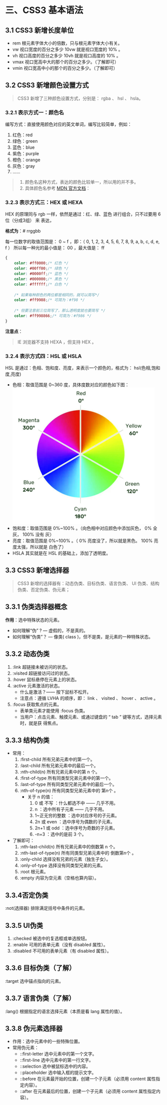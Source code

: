 # 三、CSS3 基本语法
## 3.1 CSS3 新增长度单位
- rem 根元素字体大小的倍数，只与根元素字体大小有关。
- vw 视口宽度的百分之多少 10vw 就是视口宽度的 10% 。
- vh 视口高度的百分之多少 10vh 就是视口高度的 10% 。
- vmax 视口宽高中大的那个的百分之多少。（了解即可）
- vmin 视口宽高中小的那个的百分之多少。（了解即可）

## 3.2 CSS3 新增颜色设置方式

>CSS3 新增了三种颜色设置方式，分别是： rgba 、 hsl 、 hsla。

### 3.2.1 表示方式一：颜色名
编写方式：直接使用颜色对应的英文单词，编写比较简单，例如： 
1. 红色：red 
2. 绿色：green 
3. 蓝色：blue 
4. 紫色：purple 
5. 橙色：orange 
6. 灰色：gray 
7. ......

>1. 颜色名这种方式，表达的颜色比较单一，所以用的并不多。
>2. 具体颜色名参考 [MDN 官方文档](https://developer.mozilla.org/en-US/docs/Web/CSS/named-color)： 

### 3.2.3 表示方式三：HEX 或 HEXA 
HEX 的原理同与 rgb 一样，依然是通过：红、绿、蓝色 进行组合，只不过要用 6位（分成3组） 来 表达， 

**格式为**：# rrggbb
    
每一位数字的取值范围是： 0 ~ f ，即：（ 0, 1, 2, 3, 4, 5, 6, 7, 8, 9, a, b, c, d, e, f ）
所以每一种光的最小值是： 00 ，最大值是： ff
```css
{
    color: #ff0000;/* 红色 */
    color: #00ff00;/* 绿色 */
    color: #0000ff;/* 蓝色 */
    color: #000000;/* 黑色 */
    color: #ffffff;/* 白色 */
    
    /* 如果每种颜色的两位都是相同的，就可以简写*/
    color: #ff9988;/* 可简为：#f98 */
    
    /* 但要注意前三位简写了，那么透明度就也要简写 */
    color: #ff998866;/* 可简为：#f986 */
}
```
**注意点**： 
>IE 浏览器不支持 HEXA ，但支持 HEX 。

### 3.2.4 表示方式四：HSL 或 HSLA 

HSL 是通过：色相、饱和度、亮度，来表示一个颜色的，格式为： hsl(色相,饱和度,亮度) 
- 色相：取值范围是 0~360 度，具体度数对应的颜色如下图： 
    ![](/style/htmlcss/css3/001.jpg)
- 饱和度：取值范围是 0%~100% 。（向色相中对应颜色中添加灰色， 0% 全灰， 100% 没有 灰） 
- 亮度：取值范围是 0%~100% 。（ 0% 亮度没了，所以就是黑色。 100% 亮度太强，所以就是 白色了）
- HSLA 其实就是在 HSL 的基础上，添加了透明度。

## 3.3 CSS3 新增选择器
>CSS3 新增的选择器有：动态伪类、目标伪类、语言伪类、 UI 伪类、结构伪类、否定伪类、伪元素；
## 3.3.1 伪类选择器概念
**作用**：选中特殊状态的元素。 
- 如何理解“伪” ? — 虚假的，不是真的。
- 如何理解“伪类”？ — 像类( class )，但不是类，是元素的一种特殊状态。
## 3.3.2 动态伪类
1. :link 超链接未被访问的状态。 
2. :visited 超链接访问过的状态。 
3. :hover 鼠标悬停在元素上的状态。 
4. :active 元素激活的状态。
    - 什么是激活？—— 按下鼠标不松开。 
    - 注意点：遵循 LVHA 的顺序，即： link 、 visited 、 hover 、 active 。 
5. :focus 获取焦点的元素。 
    - 表单类元素才能使用 :focus 伪类。
    - 当用户：点击元素、触摸元素、或通过键盘的 “ tab ” 键等方式，选择元素时，就是获 得焦点。 
## 3.3.3 结构伪类
- 常用：
    1. :first-child 所有兄弟元素中的第一个。 
    2. :last-child 所有兄弟元素中的最后一个。 
    3. :nth-child(n) 所有兄弟元素中的第 n 个。 
    4. :first-of-type 所有同类型兄弟元素中的第一个。 
    5. :last-of-type 所有同类型兄弟元素中的最后一个。 
    6. :nth-of-type(n) 所有同类型兄弟元素中的 第n个 。 
        - 关于 n 的值：
            1. 0 或 不写 ：什么都选不中 —— 几乎不用。 
            2. n ：选中所有子元素 —— 几乎不用。 
            3. 1~正无穷的整数 ：选中对应序号的子元素。 
            4. 2n 或 even ：选中序号为偶数的子元素。 
            5. 2n+1 或 odd ：选中序号为奇数的子元素。 
            6. -n+3 ：选中的是前 3 个。
- 了解即可：
    1. :nth-last-child(n) 所有兄弟元素中的倒数第 n 个。 
    2. :nth-last-of-type(n) 所有同类型兄弟元素中的 倒数第n个 。 
    3. :only-child 选择没有兄弟的元素（独生子女）。 
    4. :only-of-type 选择没有同类型兄弟的元素。 
    5. :root 根元素。 
    6. :empty 内容为空元素（空格也算内容）。
## 3.3.4否定伪类

:not(选择器) 排除满足括号中条件的元素。 

## 3.3.5 UI伪类
1. :checked 被选中的复选框或单选按钮。 
2. :enable 可用的表单元素（没有 disabled 属性）。 
3. :disabled 不可用的表单元素（有 disabled 属性）。
## 3.3.6 目标伪类（了解） 

:target 选中锚点指向的元素。 

## 3.3.7 语言伪类（了解） 

:lang() 根据指定的语言选择元素（本质是看 lang 属性的值）。

## 3.3.8 伪元素选择器 
- 作用：选中元素中的一些特殊位置。 
- 常用伪元素：
    - ::first-letter 选中元素中的第一个文字。 
    - ::first-line 选中元素中的第一行文字。 
    - ::selection 选中被鼠标选中的内容。 
    - ::placeholder 选中输入框的提示文字。 
    - ::before 在元素最开始的位置，创建一个子元素（必须用 content 属性指定内容）。 
    - ::after 在元素最后的位置，创建一个子元素（必须用 content 属性指定内容）。
    
